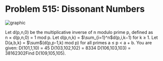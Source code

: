 # Problem 515: Dissonant Numbers

![graphic](img515.gif)

Let d(p,n,0) be the multiplicative inverse of n modulo prime p, defined
as n × d(p,n,0) = 1 mod p. Let d(p,n,k) = \$\\sum\_{i=1}\^n\$d(p,i,k−1)
for k ≥ 1. Let D(a,b,k) = \$\\sum\$(d(p,p-1,k) mod p) for all primes
a ≤ p &lt; a + b. You are given: D(101,1,10) = 45 D(103,102,102) = 8334
D(106,103,103) = 38162302Find D(109,105,105).